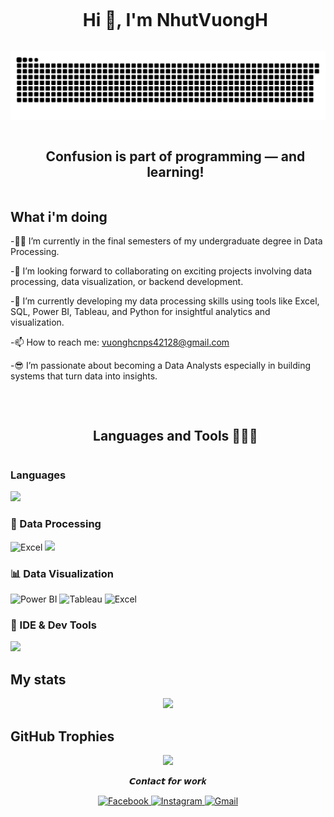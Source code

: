 <div id="user-content-toc">
  <ul align="center">
    <summary><h1 style="display: inline-block">Hi 👋, I'm NhutVuongH</h1></summary>
  </ul>
</div>
<!--- snake example -->
<div align="center">
  
  ![snake gif](https://github.com/Lionous/Lionous/blob/output/github-contribution-grid-snake-dark.svg)
  
</div>

<div id="user-content-toc">
  <ul align="center">
    <summary><h2 style="display: inline-block">Confusion is part of programming — and learning!</h2></summary>
  </ul>
</div>

## What i'm doing
<!--Intro start-->
-👨‍🎓 I’m currently in the final semesters of my undergraduate degree in Data Processing.

-👯 I’m looking forward to collaborating on exciting projects involving data processing, data visualization, or backend development.

-🌱 I’m currently developing my data processing skills using tools like Excel, SQL, Power BI, Tableau, and Python for insightful analytics and visualization.

-📫 How to reach me: vuonghcnps42128@gmail.com

-😎 I’m passionate about becoming a Data Analysts especially in building systems that turn data into insights.
<!--Intro end-->

<br/>
<div id="user-content-toc">
  <ul align="center">
    <summary><h2 style="display: inline-block">Languages and Tools 👨🏻‍💻</h2></summary>
  </ul>
</div>

<h3>Languages</h3>
<p align="left">
  <img src="https://skillicons.dev/icons?i=py,sql&perline=14" />
</p>

<h3>🧠 Data Processing</h3>
<p align="left">
  <img src="https://cdn-icons-png.flaticon.com/512/732/732220.png" alt="Excel" width="40" title="Excel" />
  <img src="https://skillicons.dev/icons?i=py,sql&perline=14" />
</p>

<h3>📊 Data Visualization</h3>
<p align="left">
  <img src="https://upload.wikimedia.org/wikipedia/commons/c/cf/New_Power_BI_Logo.svg" alt="Power BI" width="40" title="Power BI" />
  <img src="https://upload.wikimedia.org/wikipedia/commons/4/4b/Tableau_Logo.png" alt="Tableau" width="40" title="Tableau" />
  <img src="https://cdn-icons-png.flaticon.com/512/732/732220.png" alt="Excel" width="40" title="Excel Charts" />
</p>

<h3>🧰 IDE & Dev Tools</h3>
<p align="left">
  <img src="https://skillicons.dev/icons?i=vscode,github&perline=14" />
</p>


## My stats
<div align="center">
  <a href="https://github.com/NhutVuong"> 
    <img height="200px" src="https://github-readme-stats.vercel.app/api?username=NhutVuong&hide_border=true&show_icons=true&count_private=true&theme=gruvbox&bg_color=151515&border_radius=15">
  </a> 
</div>

 
## GitHub Trophies
<div align="center">
  
![](https://github-profile-trophy.vercel.app/?username=NhutVuong&theme=dark_dimmed&no-frame=true&no-bg=false&margin-w=10)

</div>

<p align="center">
  𝘾𝒐𝙣𝒕𝙖𝒄𝙩 𝙛𝒐𝙧 𝙬𝒐𝙧𝒌
<p align="center">
  <a href="https://www.facebook.com/vuong.hoang.51979" target="_blank">
    <img alt="Facebook" src="https://img.shields.io/badge/Facebook-000?style=for-the-badge&logo=facebook&logoColor=3b5998" />
  </a>
  <a href="https://www.instagram.com/_voung_" target="_blank">
    <img alt="Instagram" src="https://img.shields.io/badge/Instagram-000?style=for-the-badge&logo=instagram&logoColor=E4405F" />
  </a>
  <a href="mailto:vuonghcn@gmail.com" target="_blank">
    <img alt="Gmail" src="https://img.shields.io/badge/Gmail-000?style=for-the-badge&logo=gmail&logoColor=BB001B" />
  </a>
</p>

